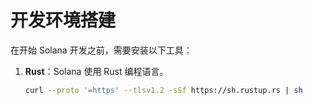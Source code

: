 # 开发环境搭建

在开始 Solana 开发之前，需要安装以下工具：

1. **Rust**：Solana 使用 Rust 编程语言。

   ```bash
   curl --proto '=https' --tlsv1.2 -sSf https://sh.rustup.rs | sh
   ```
